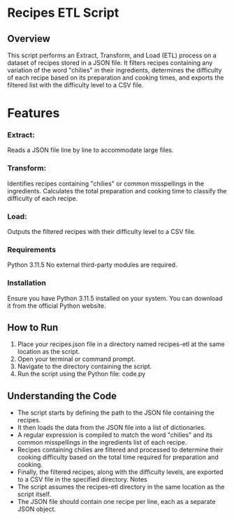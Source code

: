 # Recipes ETL Script
## Overview
This script performs an Extract, Transform, and Load (ETL) process on a dataset of recipes stored in a JSON file. It filters recipes containing any variation of the word "chilies" in their ingredients, determines the difficulty of each recipe based on its preparation and cooking times, and exports the filtered list with the difficulty level to a CSV file.

# Features
### Extract: 
Reads a JSON file line by line to accommodate large files.
### Transform:
Identifies recipes containing "chilies" or common misspellings in the ingredients.
Calculates the total preparation and cooking time to classify the difficulty of each recipe.
### Load: 
Outputs the filtered recipes with their difficulty level to a CSV file.

### Requirements
Python 3.11.5
No external third-party modules are required.
### Installation
Ensure you have Python 3.11.5 installed on your system. You can download it from the official Python website.

## How to Run
1. Place your recipes.json file in a directory named recipes-etl at the same location as the script.
2. Open your terminal or command prompt.
3. Navigate to the directory containing the script.
4. Run the script using the Python file:  code.py


## Understanding the Code
- The script starts by defining the path to the JSON file containing the recipes.
- It then loads the data from the JSON file into a list of dictionaries.
- A regular expression is compiled to match the word "chilies" and its common misspellings in the ingredients list of each recipe.
- Recipes containing chilies are filtered and processed to determine their cooking difficulty based on the total time required for preparation and cooking.
- Finally, the filtered recipes, along with the difficulty levels, are exported to a CSV file in the specified directory.
Notes
- The script assumes the recipes-etl directory in the same location as the script itself.
- The JSON file should contain one recipe per line, each as a separate JSON object.



